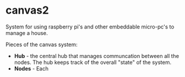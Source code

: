 # canvas2

System for using raspberry pi's and other embeddable micro-pc's to manage a house.

Pieces of the canvas system:

- **Hub** - the central hub that manages communcation between all the nodes. The hub keeps track of the overall "state" of the system.
- **Nodes** - Each 

